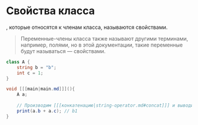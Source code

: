 # Свойства класса

[](https://www.angelcode.com/angelscript/sdk/docs/manual/doc_script_class_memberinit.html)

[](variable.md), которые относятся к членам класса, называются свойствами.

> Переменные-члены класса также называют другими
> терминами, например, полями, но в этой документации, такие переменные будут называться — свойствами.

```C#
class A {
    string b = "b";
    int c = 1;
}

void [[[main|main.md]]](){
    A a;
    
    // Производим [[[конкатенацию|string-operator.md#concat]]] и выводим значения свойств в консоль
    print(a.b + a.c); // b1
}
```